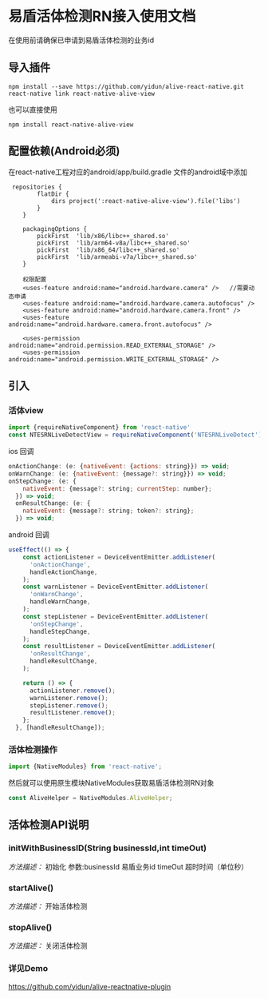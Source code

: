 
# 易盾活体检测RN接入使用文档
在使用前请确保已申请到易盾活体检测的业务id

## 导入插件
```
npm install --save https://github.com/yidun/alive-react-native.git
react-native link react-native-alive-view
```
也可以直接使用
```
npm install react-native-alive-view
```

## 配置依赖(Android必须)
在react-native工程对应的android/app/build.gradle 文件的android域中添加
```
 repositories {
        flatDir {
            dirs project(':react-native-alive-view').file('libs')
        }
    }

    packagingOptions {
        pickFirst  'lib/x86/libc++_shared.so'
        pickFirst  'lib/arm64-v8a/libc++_shared.so'
        pickFirst  'lib/x86_64/libc++_shared.so'
        pickFirst  'lib/armeabi-v7a/libc++_shared.so'
    }
    
    权限配置
    <uses-feature android:name="android.hardware.camera" />   //需要动态申请
    <uses-feature android:name="android.hardware.camera.autofocus" />
    <uses-feature android:name="android.hardware.camera.front" />
    <uses-feature android:name="android.hardware.camera.front.autofocus" />

    <uses-permission android:name="android.permission.READ_EXTERNAL_STORAGE" />
    <uses-permission android:name="android.permission.WRITE_EXTERNAL_STORAGE" />
```

## 引入
### 活体view
```js
import {requireNativeComponent} from 'react-native'
const NTESRNLiveDetectView = requireNativeComponent('NTESRNLiveDetect');
```
ios 回调
```js
onActionChange: (e: {nativeEvent: {actions: string}}) => void;
onWarnChange: (e: {nativeEvent: {message?: string}}) => void;
onStepChange: (e: {
    nativeEvent: {message?: string; currentStep: number};
  }) => void;
  onResultChange: (e: {
    nativeEvent: {message?: string; token?: string};
  }) => void;
```

android 回调
```js
useEffect(() => {
    const actionListener = DeviceEventEmitter.addListener(
      'onActionChange',
      handleActionChange,
    );
    const warnListener = DeviceEventEmitter.addListener(
      'onWarnChange',
      handleWarnChange,
    );
    const stepListener = DeviceEventEmitter.addListener(
      'onStepChange',
      handleStepChange,
    );
    const resultListener = DeviceEventEmitter.addListener(
      'onResultChange',
      handleResultChange,
    );

    return () => {
      actionListener.remove();
      warnListener.remove();
      stepListener.remove();
      resultListener.remove();
    };
  }, [handleResultChange]);
```
### 活体检测操作

```js
import {NativeModules} from 'react-native';
```

然后就可以使用原生模块NativeModules获取易盾活体检测RN对象
```js
const AliveHelper = NativeModules.AliveHelper;
```

## 活体检测API说明

### initWithBusinessID(String businessId,int timeOut)
*方法描述：*
初始化
参数:businessId 易盾业务id timeOut 超时时间（单位秒）

### startAlive()
*方法描述：*
开始活体检测

### stopAlive()
*方法描述：*
关闭活体检测

### 详见Demo
https://github.com/yidun/alive-reactnative-plugin
